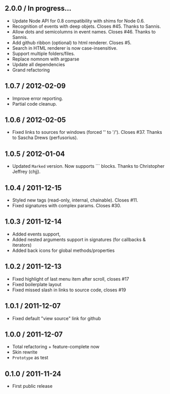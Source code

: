 2.0.0 / In progress...
----------------------

* Update Node API for 0.8 compatibility with shims for Node 0.6.
* Recognition of events with deep objets. Closes #45. Thanks to Sannis.
* Allow dots and semicolumns in event names. Closes #46. Thanks to Sannis.
* Add github ribbon (optional) to html renderer. Closes #5.
* Search in HTML renderer is now case-insensitive.
* Support multiple folders/files.
* Replace nomnom with argparse
* Update all dependencies
* Grand refactoring

1.0.7 / 2012-02-09
------------------

* Improve error reporting.
* Partial code cleanup.

1.0.6 / 2012-02-05
------------------

* Fixed links to sources for windows (forced '\' to '/'). Closes #37.
  Thanks to Sascha Drews (perfusorius).

1.0.5 / 2012-01-04
------------------

* Updated `Marked` version. Now supports ``` blocks.
  Thanks to Christopher Jeffrey (chjj).


1.0.4 / 2011-12-15
------------------

* Styled new tags (read-only, internal, chainable). Closes #11.
* Fixed signatures with complex params. Closes #30.


1.0.3 / 2011-12-14
------------------

* Added events support,
* Added nested arguments support in signatures (for callbacks & iterators)
* Added back icons for global methods/properties


1.0.2 / 2011-12-13
------------------

* Fixed highlight of last menu item after scroll, closes #17
* Fixed boilerplate layout
* Fixed missed slash in links to source code, closes #19


1.0.1 / 2011-12-07
------------------

* Fixed default "view source" link for github


1.0.0 / 2011-12-07
------------------

* Total refactoring + feature-complete now
* Skin rewrite
* `Prototype` as test


0.1.0 / 2011-11-24
------------------

* First public release
